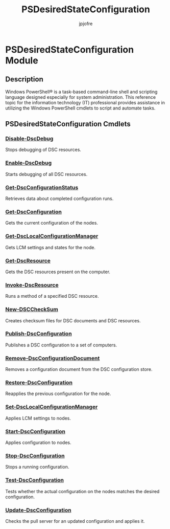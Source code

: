 ﻿---
title: PSDesiredStateConfiguration
description: 
keywords: powershell, cmdlet
author: jpjofre
manager: carolz
ms.date: 2016-10-11
ms.topic: reference
ms.prod: powershell
ms.technology: powershell
Module Name: PSDesiredStateConfiguration
Module Guid: 94b905ff-74b5-437e-89ed-7df44386533c
Download Help Link: http://go.microsoft.com/fwlink/?LinkId=822017
Help Version: 5.1.0.2
Locale: en-US
---

# PSDesiredStateConfiguration Module
## Description
Windows PowerShell® is a task-based command-line shell and scripting language designed especially for system administration. This reference topic for the information technology (IT) professional provides assistance in utilizing the Windows PowerShell cmdlets to script and automate tasks. 

## PSDesiredStateConfiguration Cmdlets
### [Disable-DscDebug](.\Disable-DscDebug.md)
Stops debugging of DSC resources.


### [Enable-DscDebug](.\Enable-DscDebug.md)
Starts debugging of all DSC resources.


### [Get-DscConfigurationStatus](.\Get-DscConfigurationStatus.md)
Retrieves data about completed configuration runs.


### [Get-DscConfiguration](.\Get-DscConfiguration.md)
Gets the current configuration of the nodes.


### [Get-DscLocalConfigurationManager](.\Get-DscLocalConfigurationManager.md)
Gets LCM settings and states for the node.


### [Get-DscResource](.\Get-DscResource.md)
Gets the DSC resources present on the computer.


### [Invoke-DscResource](.\Invoke-DscResource.md)
Runs a method of a specified DSC resource.


### [New-DSCCheckSum](.\New-DSCCheckSum.md)
Creates checksum files for DSC documents and DSC resources.


### [Publish-DscConfiguration](.\Publish-DscConfiguration.md)
Publishes a DSC configuration to a set of computers.


### [Remove-DscConfigurationDocument](.\Remove-DscConfigurationDocument.md)
Removes a configuration document from the DSC configuration store.


### [Restore-DscConfiguration](.\Restore-DscConfiguration.md)
Reapplies the previous configuration for the node.


### [Set-DscLocalConfigurationManager](.\Set-DscLocalConfigurationManager.md)
Applies LCM settings to nodes.


### [Start-DscConfiguration](.\Start-DscConfiguration.md)
Applies configuration to nodes.


### [Stop-DscConfiguration](.\Stop-DscConfiguration.md)
Stops a running configuration.


### [Test-DscConfiguration](.\Test-DscConfiguration.md)
Tests whether the actual configuration on the nodes matches the desired configuration.


### [Update-DscConfiguration](.\Update-DscConfiguration.md)
Checks the pull server for an updated configuration and applies it.

